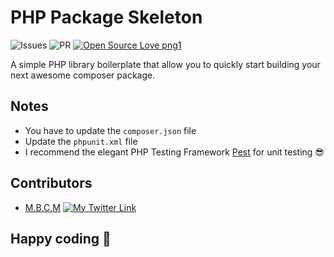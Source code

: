 # PHP Package Skeleton

![Issues](https://img.shields.io/github/issues/PapiHack/php-package-skeleton?style=for-the-badge&logo=appveyor)
![PR](https://img.shields.io/github/issues-pr/PapiHack/php-package-skeleton?style=for-the-badge&logo=appveyor)
[![Open Source Love png1](https://badges.frapsoft.com/os/v1/open-source.png?v=103)](https://github.com/ellerbrock/open-source-badges/)

A simple PHP library boilerplate that allow you to quickly start building your next awesome composer package.

## Notes

- You have to update the `composer.json` file
- Update the `phpunit.xml` file
- I recommend the elegant PHP Testing Framework [Pest](https://pestphp.com/) for unit testing 😎

## Contributors

- [M.B.C.M](https://itdev.sn)
  [![My Twitter Link](https://img.shields.io/twitter/follow/the_it_dev?style=social)](https://twitter.com/the_it_dev)

## Happy coding 👋
